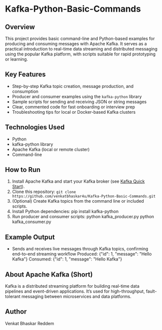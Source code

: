 # Kafka-Python-Basic-Commands

## Overview
This project provides basic command-line and Python-based examples for producing and consuming messages with Apache Kafka. It serves as a practical introduction to real-time data streaming and distributed messaging using the popular Kafka platform, with scripts suitable for rapid prototyping or learning.

## Key Features
- Step-by-step Kafka topic creation, message production, and consumption
- Producer and consumer examples using the `kafka-python` library
- Sample scripts for sending and receiving JSON or string messages
- Clear, commented code for fast onboarding or interview prep
- Troubleshooting tips for local or Docker-based Kafka clusters

## Technologies Used
- Python
- kafka-python library
- Apache Kafka (local or remote cluster)
- Command-line

## How to Run
1. Install Apache Kafka and start your Kafka broker (see [Kafka Quick Start](https://kafka.apache.org/quickstart)).
2. Clone this repository: `git clone https://github.com/venkatbhaskar4u/Kafka-Python-Basic-Commands.git`
3. (Optional) Create Kafka topics from the command line or included scripts.
4. Install Python dependencies:
   pip install kafka-python
5. Run producer and consumer scripts:
   python kafka_producer.py
   python kafka_consumer.py

## Example Output
- Sends and receives live messages through Kafka topics, confirming end-to-end streaming workflow
Produced: {"id": 1, "message": "Hello Kafka"}
Consumed: {"id": 1, "message": "Hello Kafka"}

## About Apache Kafka (Short)
Kafka is a distributed streaming platform for building real-time data pipelines and event-driven applications. It’s used for high-throughput, fault-tolerant messaging between microservices and data platforms.

## Author
Venkat Bhaskar Reddem




